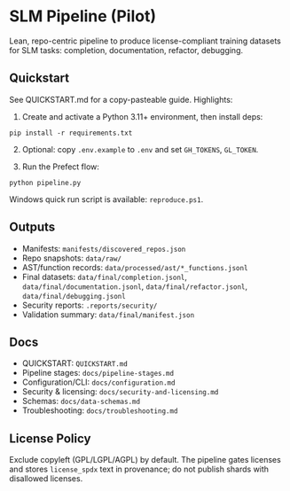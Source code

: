 # SLM Pipeline (Pilot)

Lean, repo-centric pipeline to produce license-compliant training datasets for SLM tasks: completion, documentation, refactor, debugging.

## Quickstart

See QUICKSTART.md for a copy-pasteable guide. Highlights:

1) Create and activate a Python 3.11+ environment, then install deps:

```
pip install -r requirements.txt
```

2) Optional: copy `.env.example` to `.env` and set `GH_TOKENS`, `GL_TOKEN`.

3) Run the Prefect flow:

```
python pipeline.py
```

Windows quick run script is available: `reproduce.ps1`.

## Outputs
- Manifests: `manifests/discovered_repos.json`
- Repo snapshots: `data/raw/`
- AST/function records: `data/processed/ast/*_functions.jsonl`
- Final datasets: `data/final/completion.jsonl`, `data/final/documentation.jsonl`, `data/final/refactor.jsonl`, `data/final/debugging.jsonl`
- Security reports: `.reports/security/`
- Validation summary: `data/final/manifest.json`

## Docs
- QUICKSTART: `QUICKSTART.md`
- Pipeline stages: `docs/pipeline-stages.md`
- Configuration/CLI: `docs/configuration.md`
- Security & licensing: `docs/security-and-licensing.md`
- Schemas: `docs/data-schemas.md`
- Troubleshooting: `docs/troubleshooting.md`

## License Policy
Exclude copyleft (GPL/LGPL/AGPL) by default. The pipeline gates licenses and stores `license_spdx` text in provenance; do not publish shards with disallowed licenses.
